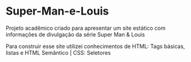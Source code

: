 # Super-Man-e-Louis

Projeto acadêmico criado para apresentar um site estático com informações de divulgação da série Super Man & Louis

Para construir esse site utilizei conhecimentos de HTML: Tags básicas, listas e HTML Semântico | CSS: Seletores
